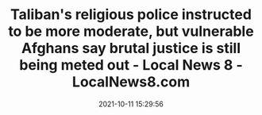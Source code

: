 ---
"title": "Taliban's religious police instructed to be more moderate, but vulnerable Afghans say brutal justice is still being meted out - Local News 8 - LocalNews8.com"
"date": "2021-10-11 15:29:56"
"feed_name": "GOOGLENEWSCONSTRUCTION"
"feed_website": "https://news.google.com/search?q=construction%2Bincident&hl=en-US&gl=US&ceid=US:en"
"feed_rss": "https://news.google.com/rss/search?q=construction%2Bincident&hl=en-US&gl=US&ceid=US:en"
"link": "https://localnews8.com/news/national-world/cnn-asia-pacific/2021/10/11/talibans-religious-police-instructed-to-be-more-moderate-but-vulnerable-afghans-say-brutal-justice-is-still-being-meted-out-2/"
"source": "{'href': 'https://localnews8.com', 'title': 'LocalNews8.com'}"
"file": "_posts/2021-1-1-b64dc31600d8f07f8e041a02f28c2100df1b4b00.md"
"accident": "0"
"drilling": "0"
"dead": "0"
"injured": "0"
"arrested": "0"
"place": "unknown place"
"where": "unknown site"
"causes": "unknown"
"place_uri": "unknown place"
---